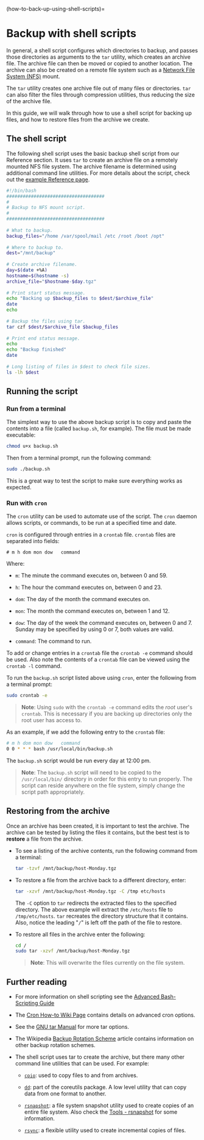 (how-to-back-up-using-shell-scripts)=
# Backup with shell scripts

In general, a shell script configures which directories to backup, and passes those directories as arguments to the `tar` utility, which creates an archive file. The archive file can then be moved or copied to another location. The archive can also be created on a remote file system such as a [Network File System (NFS)](network-file-system-nfs.md) mount.

The `tar` utility creates one archive file out of many files or directories. `tar` can also filter the files through compression utilities, thus reducing the size of the archive file.

In this guide, we will walk through how to use a shell script for backing up files, and how to restore files from the archive we create.
 
## The shell script

The following shell script uses the basic backup shell script from our Reference section. It uses `tar` to create an archive file on a remotely mounted NFS file system. The archive filename is determined using additional command line utilities. For more details about the script, check out the [example Reference page](../reference/basic-backup-shell-script.md).

```sh
#!/bin/bash
####################################
#
# Backup to NFS mount script.
#
####################################
    
# What to backup. 
backup_files="/home /var/spool/mail /etc /root /boot /opt"
    
# Where to backup to.
dest="/mnt/backup"
    
# Create archive filename.
day=$(date +%A)
hostname=$(hostname -s)
archive_file="$hostname-$day.tgz"
    
# Print start status message.
echo "Backing up $backup_files to $dest/$archive_file"
date
echo
    
# Backup the files using tar.
tar czf $dest/$archive_file $backup_files
    
# Print end status message.
echo
echo "Backup finished"
date
    
# Long listing of files in $dest to check file sizes.
ls -lh $dest
```

## Running the script

### Run from a terminal

The simplest way to use the above backup script is to copy and paste the contents into a file (called `backup.sh`, for example). The file must be made executable:

```bash
chmod u+x backup.sh
```

Then from a terminal prompt, run the following command:

```bash
sudo ./backup.sh
```

This is a great way to test the script to make sure everything works as expected.

### Run with `cron`

The `cron` utility can be used to automate use of the script. The `cron` daemon allows scripts, or commands, to be run at a specified time and date.

`cron` is configured through entries in a `crontab` file. `crontab` files are separated into fields:

```console
# m h dom mon dow   command
```

Where:

- `m`: The minute the command executes on, between 0 and 59.

- `h`: The hour the command executes on, between 0 and 23.

- `dom`: The day of the month the command executes on.

- `mon`: The month the command executes on, between 1 and 12.

- `dow`: The day of the week the command executes on, between 0 and 7. Sunday may be specified by using 0 or 7, both values are valid.

- `command`: The command to run.

To add or change entries in a `crontab` file the `crontab -e` command should be used. Also note the contents of a `crontab` file can be viewed using the `crontab -l` command.

To run the `backup.sh` script listed above using `cron`, enter the following from a terminal prompt:

```bash
sudo crontab -e
```

> **Note**:
> Using `sudo` with the `crontab -e` command edits the *root* user's `crontab`. This is necessary if you are backing up directories only the root user has access to.

As an example, if we add the following entry to the `crontab` file:

```bash
# m h dom mon dow   command
0 0 * * * bash /usr/local/bin/backup.sh
```

The `backup.sh` script would be run every day at 12:00 pm.

> **Note**:
> The `backup.sh` script will need to be copied to the `/usr/local/bin/` directory in order for this entry to run properly. The script can reside anywhere on the file system, simply change the script path appropriately.

## Restoring from the archive

Once an archive has been created, it is important to test the archive. The archive can be tested by listing the files it contains, but the best test is to **restore** a file from the archive.

- To see a listing of the archive contents, run the following command from a terminal:

  ```bash
  tar -tzvf /mnt/backup/host-Monday.tgz
  ```

- To restore a file from the archive back to a different directory, enter:
  ```bash 
  tar -xzvf /mnt/backup/host-Monday.tgz -C /tmp etc/hosts
  ```
  
  The `-C` option to `tar` redirects the extracted files to the specified directory. The above example will extract the `/etc/hosts` file to `/tmp/etc/hosts`. `tar` recreates the directory structure that it contains. Also, notice the leading "`/`" is left off the path of the file to restore.

- To restore all files in the archive enter the following:

  ```bash
  cd /
  sudo tar -xzvf /mnt/backup/host-Monday.tgz
  ```

  > **Note**:
  > This will overwrite the files currently on the file system.

## Further reading

- For more information on shell scripting see the [Advanced Bash-Scripting Guide](http://tldp.org/LDP/abs/html/)

- The [Cron How-to Wiki Page](https://help.ubuntu.com/community/CronHowto) contains details on advanced cron options.

- See the [GNU tar Manual](http://www.gnu.org/software/tar/manual/index.html) for more tar options.

- The Wikipedia [Backup Rotation Scheme](http://en.wikipedia.org/wiki/Backup_rotation_scheme) article contains information on other backup rotation schemes.

- The shell script uses tar to create the archive, but there many other command line utilities that can be used. For example:
    
  - [`cpio`](http://www.gnu.org/software/cpio/): used to copy files to and from archives.
    
  - [`dd`](http://www.gnu.org/software/coreutils/): part of the coreutils package. A low level utility that can copy data from one format to another.
   
  - [`rsnapshot`](http://www.rsnapshot.org/): a file system snapshot utility used to create copies of an entire file system. Also check the [Tools - rsnapshot](how-to-install-and-configure-rsnapshot.md) for some information.
    
  - [`rsync`](http://manpages.ubuntu.com/manpages/focal/man1/rsync.1.html): a flexible utility used to create incremental copies of files.
